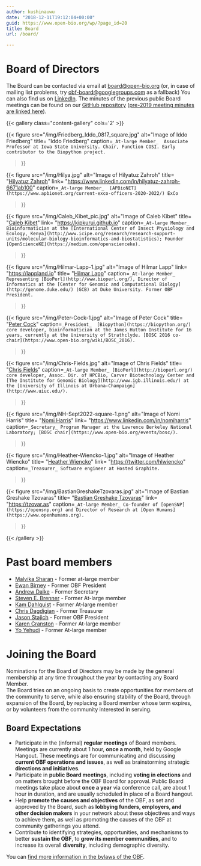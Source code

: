 ```yaml
---
author: kushinauwu
date: "2018-12-11T19:12:04+00:00"
guid: https://www.open-bio.org/wp/?page_id=20
title: Board
url: /board/

---
```

# Board of Directors 

The Board can be contacted via email at board@open-bio.org (or, in case of mailing list problems, try obf-board@googlegroups.com as a fallback) You can also find us on [LinkedIn](https://www.linkedin.com/groups/9539620/). The minutes of the previous public Board meetings can be found on our [GitHub repository](https://github.com/OBF/obf-docs/tree/master/minutes) ([pre-2019 meeting minutes are linked here](https://www.open-bio.org/board/meeting-minutes/)).

{{< gallery class="content-gallery" cols='2' >}}

{{< figure
  src="/img/Friedberg_Iddo_0817_square.jpg"
  alt="Image of Iddo Friedberg"
  title= "Iddo Friedberg"
  caption=`
_At-large Member_ 
Associate Professor at Iowa State University. Chair, Function COSI. Early contributor to the Biopython project.
`
>}}

{{< figure
  src="/img/Hilya.jpg"
  alt="Image of Hilyatuz Zahroh"
  title= "[Hilyatuz Zahroh](https://www.linkedin.com/in/hilyatuz-zahroh-6671ab100/)"
  link= "https://www.linkedin.com/in/hilyatuz-zahroh-6671ab100"
  caption=`
_At-large Member_ 
[APBioNET](https://www.apbionet.org/current-exco-officers-2020-2022/) ExCo
`
>}}

{{< figure
  src="/img/Caleb_Kibet_pic.jpg"
  alt="Image of Caleb Kibet"
  title= "[Caleb Kibet](https://kipkurui.github.io/)"
  link= "https://kipkurui.github.io"
  caption=`
_At-large Member_ 
Bioinformatician at the [International Center of Insect Physiology and Ecology, Kenya](http://www.icipe.org/research/research-support-units/molecular-biology-bioinformatics-and-biostatistics); Founder [OpenScienceKE](https://medium.com/openscienceke).
`
>}}

{{< figure
  src="/img/Hilmar-Lapp-1.jpg"
  alt="Image of Hilmar Lapp"
  link= "https://lappland.io"
  title= "[Hilmar Lapp](https://lappland.io/)"
  caption=`
_At-large Member_ 
Representing [BioPerl](http://www.bioperl.org/), Director of Informatics at the [Center for Genomic and Computational Biology](http://genome.duke.edu/) (GCB) at Duke University. Former OBF President.
`
>}}

{{< figure
  src="/img/Peter-Cock-1.jpg"
  alt="Image of Peter Cock"
  title= "[Peter Cock](#)"
  caption=`
_President_ 
[Biopython](https://biopython.org/) core developer, bioinformatician at the James Hutton Institute for 16 years, currently at the University of Strathclyde. [BOSC 2016 co-chair](https://www.open-bio.org/wiki/BOSC_2016).
`
>}}

{{< figure
  src="/img/Chris-Fields.jpg"
  alt="Image of Chris Fields"
  title= "[Chris Fields](#)"
  caption=`
_At-large Member_
[BioPerl](http://bioperl.org/) core developer, Assoc. Dir. of HPCBio, Carver Biotechnology Center and [The Institute for Genomic Biology](http://www.igb.illinois.edu/) at the [University of Illinois at Urbana-Champaign](http://www.uiuc.edu/).
`
>}}

{{< figure
  src="/img/NH-Sept2022-square-1.png"
  alt="Image of Nomi Harris"
  title= "[Nomi Harris](https://www.linkedin.com/in/nomiharris)"
  link= "https://www.linkedin.com/in/nomiharris"
  caption=`
_Secretary_
Program Manager at the Lawrence Berkeley National Laboratory; [BOSC chair](https://www.open-bio.org/events/bosc/).
`
>}}

{{< figure
  src="/img/Heather-Wiencko-1.jpg"
  alt="Image of Heather Wiencko"
  title= "[Heather Wiencko](https://twitter.com/hlwiencko)"
  link= "https://twitter.com/hlwiencko"
  caption=`
_Treasurer_
Software engineer at Hosted Graphite.
`
>}}

{{< figure
  src="/img/BastianGreshakeTzovaras.jpg"
  alt="Image of Bastian Greshake Tzovaras"
  title= "[Bastian Greshake Tzovaras](https://tzovar.as)"
  link= "https://tzovar.as"
  caption=`
_At-large Member_
Co-founder of [openSNP](https://opensnp.org) and Director of Research at [Open Humans](https://www.openhumans.org).
`
>}}


{{< /gallery >}}

# Past board members

* [Malvika Sharan](https://malvikasharan.github.io/) - Former at-large member
* [Ewan Birney](https://www.ebi.ac.uk/about/people/ewan-birney) - Former OBF President
* [Andrew Dalke](http://www.dalkescientific.com/) - Former Secretary
* [Steven E. Brenner](http://plantandmicrobiology.berkeley.edu/profile/brenner) - Former At-large member
* [Kam Dahlquist](http://kdahlquist.github.io/DahlquistLab/) - Former At-large member
* [Chris Dagdigian](https://bioteam.net/bio/chris-dagdigian/) - Former Treasurer
* [Jason Stajich](http://stajichlab.fungalgenomes.org/) - Former OBF President
* [Karen Cranston](https://github.com/kcranston) - Former At-large member
* [Yo Yehudi](https://twitter.com/yoyehudi) - Former At-large member

# Joining the Board

Nominations for the Board of Directors may be made by the general membership at any time throughout the year by contacting any Board Member.  
The Board tries on an ongoing basis to create opportunities for members of the community to serve, while also ensuring stability of the Board, through expansion of the Board, by replacing a Board member whose term expires, or by volunteers from the community interested in serving.

## Board Expectations

- Participate in the (informal) **regular meetings** of Board members. Meetings are currently about 1 hour, **once a month**, held by Google Hangout. These meetings are for communicating and discussing **current OBF operations and issues**, as well as brainstorming strategic **directions and initiatives**.
- Participate in **public Board meetings**, including **voting in elections** and on matters brought before the OBF Board for approval. Public Board meetings take place about **once a year** via conference call, are about 1 hour in duration, and are usually scheduled in place of a Board hangout.
- Help **promote the causes and objectives** of the OBF, as set and approved by the Board, such as **lobbying funders, employers, and other decision makers** in your network about these objectives and ways to achieve them, as well as promoting the causes of the OBF at community gatherings you attend.
- Contribute to identifying strategies, opportunities, and mechanisms to better **sustain the OBF**, to **grow its member communities**, and to increase its overall **diversity**, including demographic diversity.

You can [find more information in the bylaws of the OBF](https://github.com/OBF/obf-docs/blob/master/OBF%20Bylaws.md).
